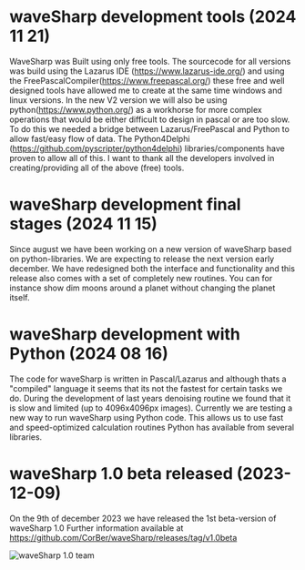 # waveSharp development tools (2024 11 21)
WaveSharp was Built using only free tools. The sourcecode for all versions was build using the Lazarus IDE (https://www.lazarus-ide.org/) and using the FreePascalCompiler(https://www.freepascal.org/) these free and well designed tools have allowed me to create at the same time windows and linux versions. In the new V2 version we will also be using python(https://www.python.org/) as a workhorse for more complex operations that would be either difficult to design in pascal or are too slow. To do this we needed a bridge between Lazarus/FreePascal and Python to allow fast/easy flow of data. The Python4Delphi (https://github.com/pyscripter/python4delphi) libraries/components have proven to allow all of this. I want to thank all the developers involved in creating/providing all of the above (free) tools.

# waveSharp development final stages (2024 11 15)
Since august we have been working on a new version of waveSharp based on python-libraries. We are expecting
to release the next version early december. We have redesigned both the interface and functionality and this release
also comes with a set of completely new routines. You can for instance show dim moons around a planet without changing the planet
itself.

# waveSharp development with Python (2024 08 16)
The code for waveSharp is written in Pascal/Lazarus and although thats a "compiled" language
it seems that its not the fastest for certain tasks we do. During the development of last years denoising
routine we found that it is slow and limited (up to 4096x4096px images). Currently we are testing a
new way to run waveSharp using Python code. This allows us to use fast and speed-optimized calculation routines
Python has available from several libraries. 

# waveSharp 1.0 beta released (2023-12-09)
On the 9th of december 2023 we have released the 1st beta-version of waveSharp 1.0 
Further information available at https://github.com/CorBer/waveSharp/releases/tag/v1.0beta <br>

![waveSharp 1.0 team](/../main/images/wavesharpv1_0beta.png)



